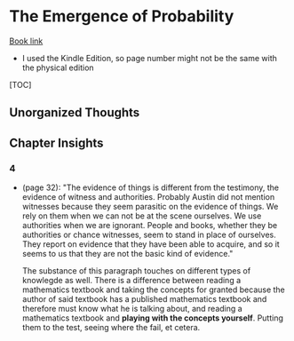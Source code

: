 # The Emergence of Probability

[Book link](https://www.amazon.com/Emergence-Probability-Philosophical-Statistical-Probabilistic-ebook-dp-B00D2WPY8Q/dp/B00D2WPY8Q/ref=mt_other?_encoding=UTF8&me=&qid=)
* I used the Kindle Edition, so page number might not be the same with the physical edition

[TOC]

## Unorganized Thoughts

## Chapter Insights

### 4

* (page 32): "The evidence of things is different from the testimony, the evidence of witness and authorities. Probably
  Austin did not mention witnesses because they seem parasitic on the evidence of things. We rely on them when we can
  not be at the scene ourselves. We use authorities when we are ignorant. People and books, whether they be authorities
  or chance witnesses, seem to stand in place of ourselves. They report on evidence that they have been able to acquire,
  and so it seems to us that they are not the basic kind of evidence."

  The substance of this paragraph touches on different types of knowlegde as well. There is a difference between reading
  a mathematics textbook and taking the concepts for granted because the author of said textbook has a published
  mathematics textbook and therefore must know what he is talking about, and reading a mathematics textbook and
  **playing with the concepts yourself**. Putting them to the test, seeing where the fail, et cetera.
